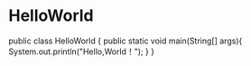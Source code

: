 HelloWorld
==========
public class HelloWorld {
  public static void main(String[] args){
    System.out.println("Hello,World！");
  }
}